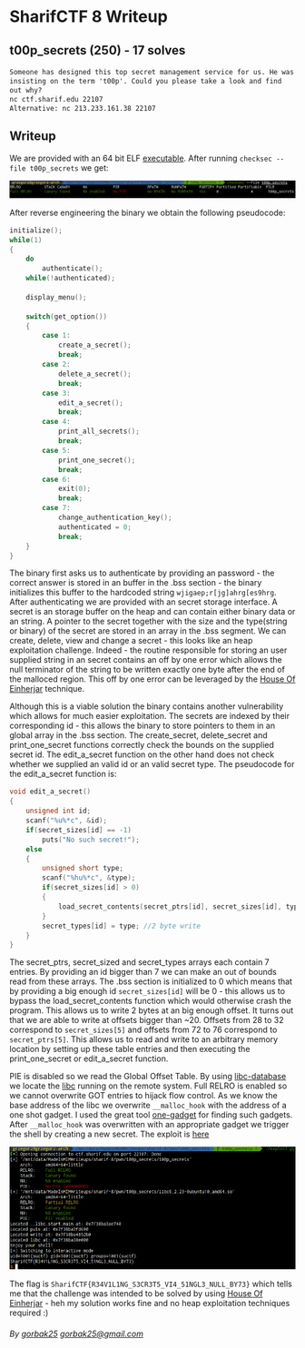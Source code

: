 # SharifCTF 8 Writeup

## t00p_secrets (250) - 17 solves

```
Someone has designed this top secret management service for us. He was insisting on the term 't00p'. Could you please take a look and find out why?
nc ctf.sharif.edu 22107
Alternative: nc 213.233.161.38 22107
```

## Writeup

We are provided with an 64 bit ELF [executable](t00p_secrets). After running `checksec --file t00p_secrets` we get:

![alttext](checksec.png "Checksec")

After reverse engineering the binary we obtain the following pseudocode:

```c
initialize();
while(1)
{
    do
        authenticate();
    while(!authenticated);

    display_menu();

    switch(get_option())
    {
        case 1:
            create_a_secret();
            break;
        case 2:
            delete_a_secret();
            break;
        case 3:
            edit_a_secret();
            break;
        case 4:
            print_all_secrets();
            break;
        case 5:
            print_one_secret();
            break;
        case 6:
            exit(0);
            break;
        case 7:
            change_authentication_key();
            authenticated = 0;
            break;
    }
}
```

The binary first asks us to authenticate by providing an password - the correct answer is stored in an buffer in the .bss section - the binary initializes this buffer to the hardcoded string `wjigaep;r[jg]ahrg[es9hrg`. After authenticating we are provided with an secret storage interface. A secret is an storage buffer on the heap and can contain either binary data or an string. A pointer to the secret together with the size and the type(string or binary) of the secret are stored in an array in the .bss segment. We can create, delete, view and change a secret - this looks like an heap exploitation challenge. Indeed - the routine responsible for storing an user supplied string in an secret contains an off by one error which allows the null terminator of the string to be written exactly one byte after the end of the malloced region. This off by one error can be leveraged by the [House Of Einherjar](https://github.com/shellphish/how2heap/blob/master/house_of_einherjar.c) technique.

Although this is a viable solution the binary contains another vulnerability which allows for much easier exploitation. The secrets are indexed by their corresponding id - this allows the binary to store pointers to them in an global array in the .bss section. The create_secret, delete_secret and print_one_secret functions correctly check the bounds on the supplied secret id. The edit_a_secret function on the other hand does not check whether we supplied an valid id or an valid secret type. The pseudocode for the edit_a_secret function is:

```c
void edit_a_secret()
{
    unsigned int id;
    scanf("%u%*c", &id);
    if(secret_sizes[id] == -1)
        puts("No such secret!");
    else
    {
        unsigned short type;
        scanf("%hu%*c", &type);
        if(secret_sizes[id] > 0)
        {
            load_secret_contents(secret_ptrs[id], secret_sizes[id], type);
        }
        secret_types[id] = type; //2 byte write
    }
}
```

The secret_ptrs, secret_sized and secret_types arrays each contain 7 entries. By providing an id bigger than 7 we can make an out of bounds read from these arrays. The .bss section is initialized to 0 which means that by providing a big enough id `secret_sizes[id]` will be 0 - this allows us to bypass the load_secret_contents function which would otherwise crash the program. This allows us to write 2 bytes at an big enough offset. It turns out that we are able to write at offsets bigger than ~20. Offsets from 28 to 32 correspond to `secret_sizes[5]` and offsets from 72 to 76 correspond to `secret_ptrs[5]`. This allows us to read and write to an arbitrary memory location by setting up these table entries and then executing the print_one_secret or edit_a_secret function.

PIE is disabled so we read the Global Offset Table. By using [libc-database](https://github.com/niklasb/libc-database) we locate the [libc](libc6_2.23-0ubuntu10_amd64.so) running on the remote system. Full RELRO is enabled so we cannot overwrite GOT entries to hijack flow control. As we know the base address of the libc we overwrite `__malloc_hook` with the address of a one shot gadget. I used the great tool [one-gadget](https://github.com/david942j/one_gadget) for finding such gadgets. After `__malloc_hook` was overwritten with an appropriate gadget we trigger the shell by creating a new secret. The exploit is [here](exploit.py)

![alttext](demo.png "Demo")

The flag is `SharifCTF{R34V1L1NG_S3CR3T5_VI4_51NGL3_NULL_BY73}` which tells me that the challenge was intended to be solved by using [House Of Einherjar](https://github.com/shellphish/how2heap/blob/master/house_of_einherjar.c) - heh my solution works fine and no heap exploitation techniques required :)

###### By [gorbak25](https://github.com/grzegorz225) <gorbak25@gmail.com>
